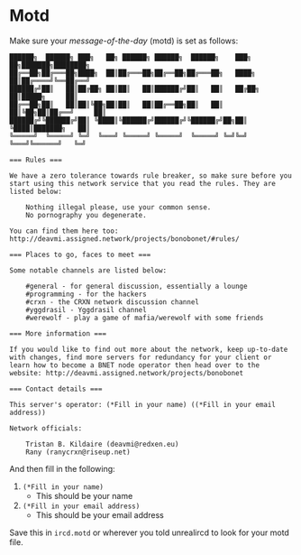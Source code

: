 Motd
====

Make sure your _message-of-the-day_ (motd) is set as follows:

```
██████╗  ██████╗ ███╗   ██╗ ██████╗ ██████╗  ██████╗    ███╗   ██╗███████╗████████╗
██╔══██╗██╔═══██╗████╗  ██║██╔═══██╗██╔══██╗██╔═══██╗   ████╗  ██║██╔════╝╚══██╔══╝
██████╔╝██║   ██║██╔██╗ ██║██║   ██║██████╔╝██║   ██║   ██╔██╗ ██║█████╗     ██║   
██╔══██╗██║   ██║██║╚██╗██║██║   ██║██╔══██╗██║   ██║   ██║╚██╗██║██╔══╝     ██║   
██████╔╝╚██████╔╝██║ ╚████║╚██████╔╝██████╔╝╚██████╔╝██╗██║ ╚████║███████╗   ██║   
╚═════╝  ╚═════╝ ╚═╝  ╚═══╝ ╚═════╝ ╚═════╝  ╚═════╝ ╚═╝╚═╝  ╚═══╝╚══════╝   ╚═╝   

=== Rules ===

We have a zero tolerance towards rule breaker, so make sure before you start using this network service that you read the rules. They are listed below:

    Nothing illegal please, use your common sense.
    No pornography you degenerate.

You can find them here too: http://deavmi.assigned.network/projects/bonobonet/#rules/

=== Places to go, faces to meet ===

Some notable channels are listed below:

    #general - for general discussion, essentially a lounge
    #programming - for the hackers
    #crxn - the CRXN network discussion channel
    #yggdrasil - Yggdrasil channel
    #werewolf - play a game of mafia/werewolf with some friends

=== More information ===

If you would like to find out more about the network, keep up-to-date with changes, find more servers for redundancy for your client or learn how to become a BNET node operator then head over to the website: http://deavmi.assigned.network/projects/bonobonet

=== Contact details ===

This server's operator: (*Fill in your name) ((*Fill in your email address))

Network officials:

    Tristan B. Kildaire (deavmi@redxen.eu)
    Rany (ranycrxn@riseup.net)
```

And then fill in the following:

1. `(*Fill in your name)`
	* This should be your name
2. `(*Fill in your email address)`
	* This should be your email address


Save this in `ircd.motd` or wherever you told unrealircd to look for your motd file.